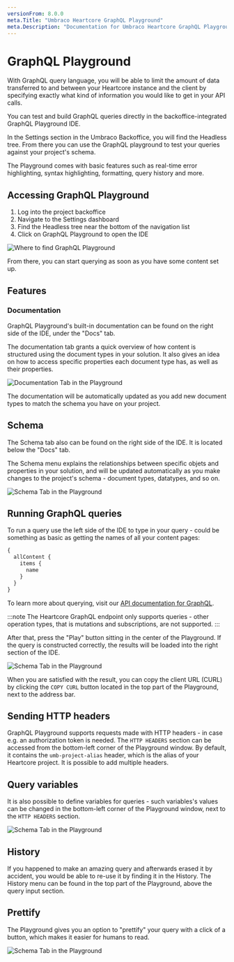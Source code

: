 ```yaml
---
versionFrom: 8.0.0
meta.Title: "Umbraco Heartcore GraphQL Playground"
meta.Description: "Documentation for Umbraco Heartcore GraphQL Playground"
---
```


# GraphQL Playground

With GraphQL query language, you will be able to limit the amount of data transferred to and between your Heartcore instance and the client by specifying exactly what kind of information you would like to get in your API calls.

You can test and build GraphQL queries directly in the backoffice-integrated GraphQL Playground IDE.

In the Settings section in the Umbraco Backoffice, you will find the Headless tree. From there you can use the GraphQL playground to test your queries against your project's schema.

The Playground comes with basic features such as real-time error highlighting, syntax highlighting, formatting, query history and more.

## Accessing GraphQL Playground

1. Log into the project backoffice
2. Navigate to the Settings dashboard
3. Find the Headless tree near the bottom of the navigation list
4. Click on GraphQL Playground to open the IDE

![Where to find GraphQL Playground](images/where-to-find-graphql-playground.png)

From there, you can start querying as soon as you have some content set up.

## Features

### Documentation

GraphQL Playground's built-in documentation can be found on the right side of the IDE, under the "Docs" tab.

The documentation tab grants a quick overview of how content is structured using the document types in your solution. It also gives an idea on how to access specific properties each document type has, as well as their properties.

![Documentation Tab in the Playground](images/docs-helper.png)

The documentation will be automatically updated as you add new document types to match the schema you have on your project.

## Schema

The Schema tab also can be found on the right side of the IDE. It is located below the "Docs" tab.

The Schema menu explains the relationships between specific objets and properties in your solution, and will be updated automatically as you make changes to the project's schema - document types, datatypes, and so on.

![Schema Tab in the Playground](images/schema-helper.png)

## Running GraphQL queries

To run a query use the left side of the IDE to type in your query - could be something as basic as getting the names of all your content pages:

```graphql
{
  allContent {
    items {
      name
    }
  }
}
```

To learn more about querying, visit our [API documentation for GraphQL](../../API-Documentation/GraphQL/index.md).

:::note
The Heartcore GraphQL endpoint only supports queries - other operation types, that is mutations and subscriptions, are not supported.
:::

After that, press the "Play" button sitting in the center of the Playground. If the query is constructed correctly, the results will be loaded into the right section of the IDE.

![Schema Tab in the Playground](images/sample-query.png)

When you are satisfied with the result, you can copy the client URL (CURL) by clicking the `COPY CURL` button located in the top part of the Playground, next to the address bar.

## Sending HTTP headers

GraphQL Playground supports requests made with HTTP headers - in case e.g. an authorization token is needed.
The `HTTP HEADERS` section can be accessed from the bottom-left corner of the Playground window. By default, it contains the `umb-project-alias` header, which is the alias of your Heartcore project.
It is possible to add multiple headers.

## Query variables

It is also possible to define variables for queries - such variables's values can be changed in the bottom-left corner of the Playground window, next to the `HTTP HEADERS` section.

![Schema Tab in the Playground](images/query-variables.png)

## History

If you happened to make an amazing query and afterwards erased it by accident, you would be able to re-use it by finding it in the History.
The History menu can be found in the top part of the Playground, above the query input section.

## Prettify

The Playground gives you an option to "prettify" your query with a click of a button, which makes it easier for humans to read.

![Schema Tab in the Playground](images/prettify.png)
